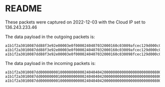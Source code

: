 # README

These packets were captured on 2022-12-03 with the Cloud IP set to 136.243.233.46

The data payload in the outgoing packets is:

    a1b1f2a3010087dd88f3e92e00003e0f0000240407032000160c03009afcec129d000c010c5c0300000f00000012000000080000fbff0000
    a1b1f2a3010087dd88f3e92e00003e0f0000240407032000160c03009afcec129d000c010c5c0300000f00000012000000080000fcff0000
    a1b1f2a3010087dd88f3e92e00003e0f0000240407032000160c030098fcec129d000c010c5c0300000f00000012000000080000fbff0000



The data payload in the incoming packets is:

    a1b1f2a3010087dd0000000010000000000024040404200000000000000000000000800000000000c894ef45957f0000c094ef4500000000
    a1b1f2a3010087dd0000000010000000000024040404200000000000000000000000800000000000c824556a947f0000c024556a00000000
    a1b1f2a3010087dd0000000010000000000024040404200000000000000000000000800000000000c814f361957f0000c014f36100000000

